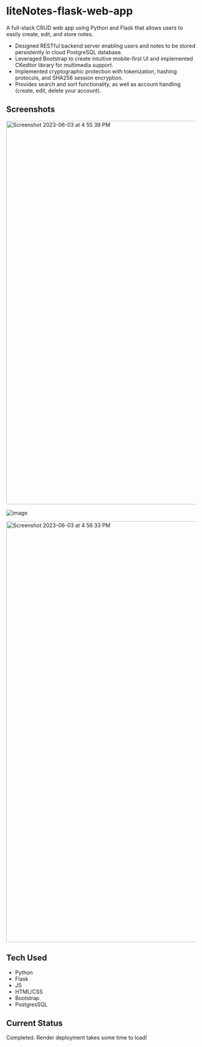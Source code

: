 # liteNotes-flask-web-app

A full-stack CRUD web app using Python and Flask that allows users to easily create, edit, and store notes.
- Designed RESTful backend server enabling users and notes to be stored persistently in cloud PostgreSQL database.
- Leveraged Bootstrap to create intuitive mobile-first UI and implemented CKeditor library for multimedia support.
- Implemented cryptographic protection with tokenization, hashing protocols, and SHA256 session encryption.
- Provides search and sort functionality, as well as account handling (create, edit, delete your account).

## Screenshots
<img width="1020" alt="Screenshot 2023-06-03 at 4 55 39 PM" src="https://github.com/yamakov03/liteNotes-flask-web-app/assets/56325249/ab419c41-d018-4650-978c-81ed71d9f500">

![image](https://github.com/yamakov03/liteNotes-flask-web-app/assets/56325249/1705c48f-cf19-48ef-922c-17080f298fe6)

<img width="1119" alt="Screenshot 2023-06-03 at 4 56 33 PM" src="https://github.com/yamakov03/liteNotes-flask-web-app/assets/56325249/64d0870a-bdda-487b-a6c7-9343f50504a0">

## Tech Used
- Python
- Flask
- JS
- HTML/CSS
- Bootstrap
- PostgresSQL

## Current Status

Completed. Render deployment takes some time to load!

